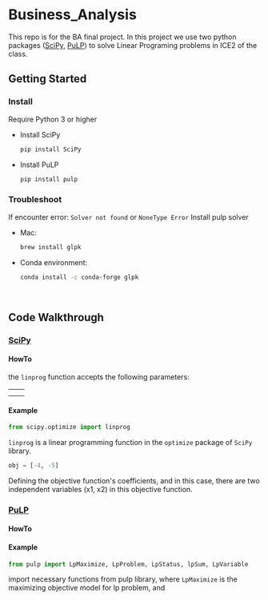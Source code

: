# Business_Analysis

This repo is for the BA final project. In this project we use two python packages ([SciPy](https://www.scipy.org/), [PuLP](https://coin-or.github.io/pulp/)) to solve Linear Programing problems in ICE2 of the class. 
## Getting Started

### Install 
Require Python 3 or higher

- Install SciPy
    ``` bash
    pip install SciPy
    ```

- Install PuLP
    ```python
    pip install pulp
    ```

### Troubleshoot 
If encounter error: `Solver not found` or `NoneType Error`
Install pulp solver 
- Mac: 
    ```bash
    brew install glpk
    ```
- Conda environment: 
    ```bash
    conda install -c conda-forge glpk
    ```

<br/>

## Code Walkthrough

### [SciPy](https://www.scipy.org/)

#### HowTo
the `linprog` function accepts the following parameters: 

| | |
|-|-|
| | |
| | |

#### Example 

```Python
from scipy.optimize import linprog
```
`linprog` is a linear programming function in the `optimize` package of `SciPy` library. 

```python
obj = [-4, -5]
```
Defining the objective function's coefficients, and in this case, there are two independent variables (x1, x2) in this objective function. 



### [PuLP](https://coin-or.github.io/pulp/)

#### HowTo


#### Example 
```python  
from pulp import LpMaximize, LpProblem, LpStatus, lpSum, LpVariable
```
import necessary functions from pulp library, where `LpMaximize` is the maximizing objective model for lp problem, and 

```python 

```